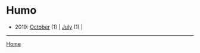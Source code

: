 # Humo

  * 2019: 
      [October](./humo-2019-10.md) (1) | 
      [July](./humo-2019-07.md) (1) | 

----

[Home](../)
